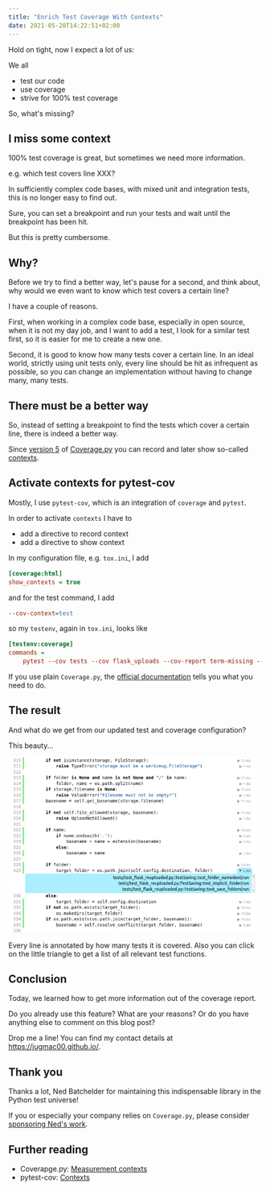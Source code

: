 ```yaml
---
title: "Enrich Test Coverage With Contexts"
date: 2021-05-20T14:22:51+02:00
---
```


Hold on tight, now I expect a lot of us:

We all
- test our code
- use coverage
- strive for 100% test coverage

So, what's missing?

## I miss some context

100% test coverage is great, but sometimes we need more information.

e.g. which test covers line XXX?

In sufficiently complex code bases,
with mixed unit and integration tests,
this is no longer easy to find out.

Sure, you can set a breakpoint and run your tests
and wait until the breakpoint has been hit.

But this is pretty cumbersome.

## Why?

Before we try to find a better way,
let's pause for a second, and think about,
why would we even want to know which test covers a certain line?

I have a couple of reasons.

First, when working in a complex code base,
especially in open source,
when it is not my day job,
and I want to add a test,
I look for a similar test first,
so it is easier for me to create a new one.

Second, it is good to know how many tests cover a certain line.
In an ideal world, strictly using unit tests only,
every line should be hit as infrequent as possible,
so you can change an implementation without having to change many, many tests.

## There must be a better way

So, instead of setting a breakpoint to find the tests which cover a certain line,
there is indeed a better way.

Since [version 5](https://coverage.readthedocs.io/en/latest/changes.html#version-5-0-2019-12-14)
of [Coverage.py](https://coverage.readthedocs.io/en/v4.5.x/index.html) you can record and later show so-called [contexts](https://coverage.readthedocs.io/en/coverage-5.5/contexts.html).

## Activate contexts for pytest-cov

Mostly, I use `pytest-cov`, which is an integration of `coverage` and `pytest`.

In order to activate `contexts` I have to
- add a directive to record context
- add a directive to show context

In my configuration file, e.g. `tox.ini`, I add

```ini
[coverage:html]
show_contexts = true
```

and for the test command, I add

```ini
--cov-context=test
```

so my `testenv`, again in `tox.ini`, looks like

```ini
[testenv:coverage]
commands =
    pytest --cov tests --cov flask_uploads --cov-report term-missing --cov-report html --cov-context=test --cov-fail-under=100 {posargs}
```

If you use plain `Coverage.py`,
the [official documentation](https://coverage.readthedocs.io/en/coverage-5.5/contexts.html) tells you what you need to do.

## The result

And what do we get from our updated test and coverage configuration?

This beauty...

![xxx](/images/coverage-with-contexts.png)

Every line is annotated by how many tests it is covered.
Also you can click on the little triangle to get a list of all relevant test functions.


## Conclusion

Today, we learned how to get more information out of the coverage report.

Do you already use this feature? What are your reasons?
Or do you have anything else to comment on this blog post?

Drop me a line!
You can find my contact details at https://jugmac00.github.io/.

## Thank you

Thanks a lot, Ned Batchelder for maintaining this indispensable library in the Python test universe!

If you or especially your company relies on `Coverage.py`,
please consider [sponsoring Ned's work](https://github.com/nedbat/coveragepy).

## Further reading

- Coverapge.py: [Measurement contexts](https://coverage.readthedocs.io/en/coverage-5.5/contexts.html)
- pytest-cov: [Contexts](https://pytest-cov.readthedocs.io/en/latest/contexts.html)
